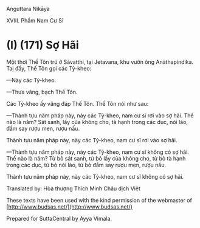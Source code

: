  

Aṅguttara Nikāya

XVIII. Phẩm Nam Cư Sĩ

# (I) (171) Sợ Hãi

Một thời Thế Tôn trú ở Sàvatthi, tại Jetavana, khu vườn ông Anàthapindika. Taị đấy, Thế Tôn gọi các Tỷ-kheo:

—Này các Tỷ-kheo.

—Thưa vâng, bạch Thế Tôn.

Các Tỷ-kheo ấy vâng đáp Thế Tôn. Thế Tôn nói như sau:

—Thành tựu năm pháp này, này các Tỷ-kheo, nam cư sĩ rơi vào sợ hãi. Thế nào là năm? Sát sanh, lấy của không cho, tà hạnh trong các dục, nói láo, đắm say rượu men, rượu nấu.

Thành tựu năm pháp này, này các Tỷ-kheo, nam cư sĩ rơi vào sợ hãi.

—Thành tựu năm pháp này, này các Tỷ-kheo, nam cư sĩ không có sợ hãi. Thế nào là năm? Từ bỏ sát sanh, từ bỏ lấy của không cho, từ bỏ tà hạnh trong các dục, từ bỏ nói láo, từ bỏ đắm say rượu men, rượu nấu.

Thành tựu năm pháp này, này các Tỷ-kheo, nam cư sĩ không có sợ hãi.

Translated by: Hòa thượng Thích Minh Châu dịch Việt

These texts have been used with the kind permission of the webmaster of [http://www.budsas.net/](http://www.budsas.net/)

Prepared for SuttaCentral by Ayya Vimala.